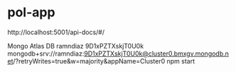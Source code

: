 # pol-app

http://localhost:5001/api-docs/#/





Mongo Atlas DB
ramndiaz
9D1xPZTXskjT0U0k
mongodb+srv://ramndiaz:9D1xPZTXskjT0U0k@cluster0.bmxgv.mongodb.net/?retryWrites=true&w=majority&appName=Cluster0
npm start